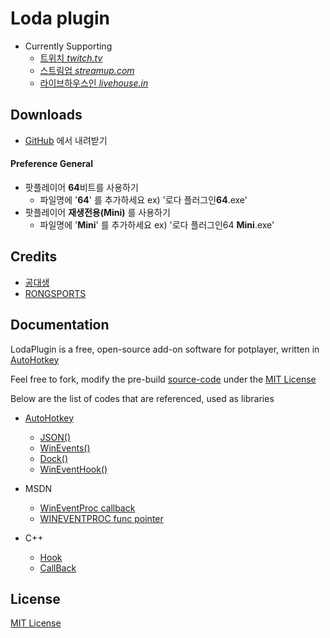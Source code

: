 # Loda plugin 

* Currently Supporting
	* [트위치 *twitch.tv*](http://www.twitch.tv/)
	* [스트림업 *streamup.com*](https://streamup.com/)
	* [라이브하우스인 *livehouse.in*](https://livehouse.in/en)


## Downloads
- [GitHub](https://github.com/Visionary1/LodaPlugin/raw/master/%EB%A1%9C%EB%8B%A4%20%ED%94%8C%EB%9F%AC%EA%B7%B8%EC%9D%B8.zip) 에서 내려받기

#### Preference General

- 팟플레이어 **64**비트를 사용하기
	- 파일명에 '**64**' 를 추가하세요 ex) '로다 플러그인**64**.exe'
- 팟플레이어 **재생전용(Mini)** 를 사용하기
	- 파일명에 '**Mini**' 를 추가하세요 ex) '로다 플러그인64 **Mini**.exe'

## Credits
- [공대생](http://poooo.ml/)
- [RONGSPORTS](https://livehouse.in/channel/329050)

## Documentation

LodaPlugin is a free, open-source add-on software for potplayer, written in [AutoHotkey](http://ahkscript.org/)

Feel free to fork, modify the pre-build [source-code](src) under the [MIT License](http://mit-license.org/)

Below are the list of codes that are referenced, used as libraries

- [AutoHotkey](http://ahkscript.org/)
	- [JSON()](https://autohotkey.com/boards/viewtopic.php?f=6&t=627)
	- [WinEvents()](https://www.autohotkey.com/boards/viewtopic.php?t=6113)
	- [Dock()](https://autohotkey.com/boards/viewtopic.php?t=9230&p=51279)
	- [WinEventHook()](https://autohotkey.com/board/topic/32662-tool-wineventhook-messages/)

- MSDN
	- [WinEventProc callback](https://msdn.microsoft.com/ko-kr/library/windows/desktop/dd373885%28v=vs.85%29.aspx)
	- [WINEVENTPROC func pointer](https://msdn.microsoft.com/ko-kr/library/windows/desktop/dd373882%28v=vs.85%29.aspx)

- C++
	- [Hook](http://stackoverflow.com/questions/20732086/setwineventhook-with-createprocess-c)
	- [CallBack](http://www.devpia.com/Maeul/Contents/Detail.aspx?BoardID=51&MAEULNO=20&no=7338&page=48)

## License
[MIT License](http://mit-license.org/)
